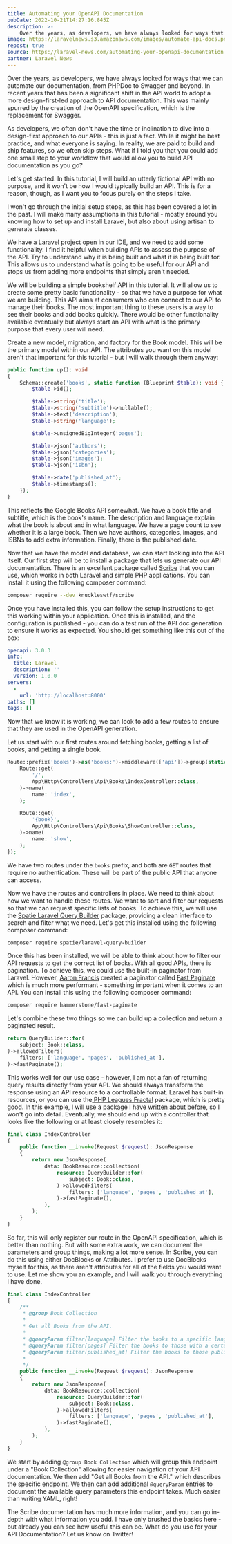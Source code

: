```yaml
---
title: Automating your OpenAPI Documentation
pubDate: 2022-10-21T14:27:16.845Z
description: >-
    Over the years, as developers, we have always looked for ways that we can automate our documentation, from PHPDoc to Swagger and beyond.
image: https://laravelnews.s3.amazonaws.com/images/automate-api-docs.png
repost: true
source: https://laravel-news.com/automating-your-openapi-documentation
partner: Laravel News
---
```


Over the years, as developers, we have always looked for ways that we can automate our documentation, from PHPDoc to Swagger and beyond. In recent years that has been a significant shift in the API world to adopt a more design-first-led approach to API documentation. This was mainly spurred by the creation of the OpenAPI specification, which is the replacement for Swagger.

As developers, we often don't have the time or inclination to dive into a design-first approach to our APIs - this is just a fact. While it might be best practice, and what everyone is saying. In reality, we are paid to build and ship features, so we often skip steps. What if I told you that you could add one small step to your workflow that would allow you to build API documentation as you go?

Let's get started. In this tutorial, I will build an utterly fictional API with no purpose, and it won't be how I would typically build an API. This is for a reason, though, as I want you to focus purely on the steps I take.

I won't go through the initial setup steps, as this has been covered a lot in the past. I will make many assumptions in this tutorial - mostly around you knowing how to set up and install Laravel, but also about using artisan to generate classes.

We have a Laravel project open in our IDE, and we need to add some functionality. I find it helpful when building APIs to assess the purpose of the API. Try to understand why it is being built and what it is being built for. This allows us to understand what is going to be useful for our API and stops us from adding more endpoints that simply aren't needed.

We will be building a simple bookshelf API in this tutorial. It will allow us to create some pretty basic functionality - so that we have a purpose for what we are building. This API aims at consumers who can connect to our API to manage their books. The most important thing to these users is a way to see their books and add books quickly. There would be other functionality available eventually but always start an API with what is the primary purpose that every user will need.

Create a new model, migration, and factory for the Book model. This will be the primary model within our API. The attributes you want on this model aren't that important for this tutorial - but I will walk through them anyway:

```php
public function up(): void
{
    Schema::create('books', static function (Blueprint $table): void {
        $table->id();

        $table->string('title');
        $table->string('subtitle')->nullable();
        $table->text('description');
        $table->string('language');

        $table->unsignedBigInteger('pages');

        $table->json('authors');
        $table->json('categories');
        $table->json('images');
        $table->json('isbn');

        $table->date('published_at');
        $table->timestamps();
    });
}
```

This reflects the Google Books API somewhat. We have a book title and subtitle, which is the book's name. The description and language explain what the book is about and in what language. We have a page count to see whether it is a large book. Then we have authors, categories, images, and ISBNs to add extra information. Finally, there is the published date.

Now that we have the model and database, we can start looking into the API itself. Our first step will be to install a package that lets us generate our API documentation. There is an excellent package called [Scribe](https://scribe.knuckles.wtf/) that you can use, which works in both Laravel and simple PHP applications. You can install it using the following composer command:

```bash
composer require --dev knuckleswtf/scribe
```

Once you have installed this, you can follow the setup instructions to get this working within your application. Once this is installed, and the configuration is published - you can do a test run of the API doc generation to ensure it works as expected. You should get something like this out of the box:

```yaml
openapi: 3.0.3
info:
  title: Laravel
  description: ''
  version: 1.0.0
servers:
  -
    url: 'http://localhost:8000'
paths: []
tags: []
```

Now that we know it is working, we can look to add a few routes to ensure that they are used in the OpenAPI generation.

Let us start with our first routes around fetching books, getting a list of books, and getting a single book.

```php
Route::prefix('books')->as('books:')->middleware(['api'])->group(static function (): void {
    Route::get(
        '/',
        App\Http\Controllers\Api\Books\IndexController::class,
    )->name(
        name: 'index',
    );

    Route::get(
        '{book}',
        App\Http\Controllers\Api\Books\ShowController::class,
    )->name(
        name: 'show',
    );
});
```

We have two routes under the `books` prefix, and both are `GET` routes that require no authentication. These will be part of the public API that anyone can access.

Now we have the routes and controllers in place. We need to think about how we want to handle these routes. We want to sort and filter our requests so that we can request specific lists of books. To achieve this, we will use the [Spatie Laravel Query Builder](https://github.com/spatie/laravel-query-builder) package, providing a clean interface to search and filter what we need. Let's get this installed using the following composer command:

```bash
composer require spatie/laravel-query-builder
```

Once this has been installed, we will be able to think about how to filter our API requests to get the correct list of books. With all good APIs, there is pagination. To achieve this, we could use the built-in paginator from Laravel. However, [Aaron Francis](https://aaronfrancis.com/2022/efficient-pagination-using-deferred-joins) created a paginator called [Fast Paginate](https://github.com/hammerstonedev/fast-paginate) which is much more performant - something important when it comes to an API. You can install this using the following composer command:

```bash
composer require hammerstone/fast-paginate
```

Let's combine these two things so we can build up a collection and return a paginated result.

```php
return QueryBuilder::for(
    subject: Book::class,
)->allowedFilters(
    filters: ['language', 'pages', 'published_at'],
)->fastPaginate();
```

This works well for our use case - however, I am not a fan of returning query results directly from your API. We should always transform the response using an API resource to a controllable format. Laravel has built-in resources, or you can use the[ PHP Leagues Fractal](https://fractal.thephpleague.com/) package, which is pretty good. In this example, I will use a package I have [written about before](https://laravel-news.com/json-api-resources-in-laravel), so I won't go into detail. Eventually, we should end up with a controller that looks like the following or at least closely resembles it:

```php
final class IndexController
{
    public function __invoke(Request $request): JsonResponse
    {
        return new JsonResponse(
            data: BookResource::collection(
                resource: QueryBuilder::for(
                    subject: Book::class,
                )->allowedFilters(
                    filters: ['language', 'pages', 'published_at'],
                )->fastPaginate(),
            ),
        );
    }
}
```

So far, this will only register our route in the OpenAPI specification, which is better than nothing. But with some extra work, we can document the parameters and group things, making a lot more sense. In Scribe, you can do this using either DocBlocks or Attributes. I prefer to use DocBlocks myself for this, as there aren't attributes for all of the fields you would want to use. Let me show you an example, and I will walk you through everything I have done.

```php
final class IndexController
{
    /**
     * @group Book Collection
     *
     * Get all Books from the API.
     *
     * @queryParam filter[language] Filter the books to a specific language. filter[language]=en
     * @queryParam filter[pages] Filter the books to those with a certain amount of pages. filter[pages]=1000
     * @queryParam filter[published_at] Filter the books to those published on a certain date. filter[published_at]=12-12-1992
     *
     */
    public function __invoke(Request $request): JsonResponse
    {
        return new JsonResponse(
            data: BookResource::collection(
                resource: QueryBuilder::for(
                    subject: Book::class,
                )->allowedFilters(
                    filters: ['language', 'pages', 'published_at'],
                )->fastPaginate(),
            ),
        );
    }
}
```

We start by adding `@group Book Collection` which will group this endpoint under a "Book Collection"  allowing for easier navigation of your API documentation. We then add "Get all Books from the API." which describes the specific endpoint. We then can add additional `@queryParam` entries to document the available query parameters this endpoint takes. Much easier than writing YAML, right!

The Scribe documentation has much more information, and you can go in-depth with what information you add. I have only brushed the basics here - but already you can see how useful this can be. What do you use for your API Documentation? Let us know on Twitter!